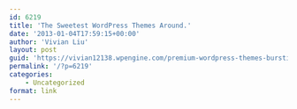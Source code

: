 ```yaml
---
id: 6219
title: 'The Sweetest WordPress Themes Around.'
date: '2013-01-04T17:59:15+00:00'
author: 'Vivian Liu'
layout: post
guid: 'https://vivian12138.wpengine.com/premium-wordpress-themes-bursting-with-quality/'
permalink: '/?p=6219'
categories:
    - Uncategorized
format: link
---
```


